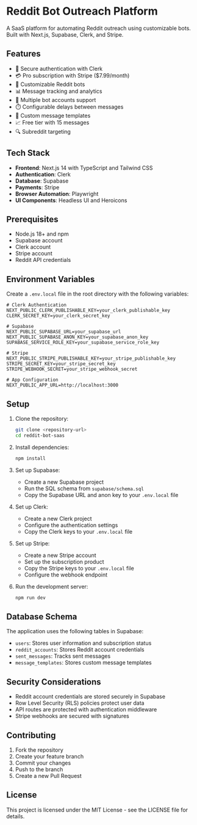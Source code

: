 # Reddit Bot Outreach Platform

A SaaS platform for automating Reddit outreach using customizable bots. Built with Next.js, Supabase, Clerk, and Stripe.

## Features

- 🔐 Secure authentication with Clerk
- 💳 Pro subscription with Stripe ($7.99/month)
- 🤖 Customizable Reddit bots
- 📊 Message tracking and analytics
- 🔄 Multiple bot accounts support
- ⏱️ Configurable delays between messages
- 📝 Custom message templates
- 📈 Free tier with 15 messages
- 🔍 Subreddit targeting

## Tech Stack

- **Frontend**: Next.js 14 with TypeScript and Tailwind CSS
- **Authentication**: Clerk
- **Database**: Supabase
- **Payments**: Stripe
- **Browser Automation**: Playwright
- **UI Components**: Headless UI and Heroicons

## Prerequisites

- Node.js 18+ and npm
- Supabase account
- Clerk account
- Stripe account
- Reddit API credentials

## Environment Variables

Create a `.env.local` file in the root directory with the following variables:

```env
# Clerk Authentication
NEXT_PUBLIC_CLERK_PUBLISHABLE_KEY=your_clerk_publishable_key
CLERK_SECRET_KEY=your_clerk_secret_key

# Supabase
NEXT_PUBLIC_SUPABASE_URL=your_supabase_url
NEXT_PUBLIC_SUPABASE_ANON_KEY=your_supabase_anon_key
SUPABASE_SERVICE_ROLE_KEY=your_supabase_service_role_key

# Stripe
NEXT_PUBLIC_STRIPE_PUBLISHABLE_KEY=your_stripe_publishable_key
STRIPE_SECRET_KEY=your_stripe_secret_key
STRIPE_WEBHOOK_SECRET=your_stripe_webhook_secret

# App Configuration
NEXT_PUBLIC_APP_URL=http://localhost:3000
```

## Setup

1. Clone the repository:

   ```bash
   git clone <repository-url>
   cd reddit-bot-saas
   ```

2. Install dependencies:

   ```bash
   npm install
   ```

3. Set up Supabase:

   - Create a new Supabase project
   - Run the SQL schema from `supabase/schema.sql`
   - Copy the Supabase URL and anon key to your `.env.local` file

4. Set up Clerk:

   - Create a new Clerk project
   - Configure the authentication settings
   - Copy the Clerk keys to your `.env.local` file

5. Set up Stripe:

   - Create a new Stripe account
   - Set up the subscription product
   - Copy the Stripe keys to your `.env.local` file
   - Configure the webhook endpoint

6. Run the development server:
   ```bash
   npm run dev
   ```

## Database Schema

The application uses the following tables in Supabase:

- `users`: Stores user information and subscription status
- `reddit_accounts`: Stores Reddit account credentials
- `sent_messages`: Tracks sent messages
- `message_templates`: Stores custom message templates

## Security Considerations

- Reddit account credentials are stored securely in Supabase
- Row Level Security (RLS) policies protect user data
- API routes are protected with authentication middleware
- Stripe webhooks are secured with signatures

## Contributing

1. Fork the repository
2. Create your feature branch
3. Commit your changes
4. Push to the branch
5. Create a new Pull Request

## License

This project is licensed under the MIT License - see the LICENSE file for details.
